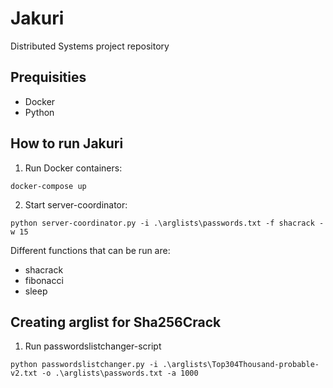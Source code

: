 # Jakuri
Distributed Systems project repository

## Prequisities

 * Docker
 * Python

## How to run Jakuri

1. Run Docker containers:
```
docker-compose up
```

2. Start server-coordinator:
```
python server-coordinator.py -i .\arglists\passwords.txt -f shacrack -w 15
```
Different functions that can be run are:
* shacrack
* fibonacci
* sleep

## Creating arglist for Sha256Crack

1. Run passwordslistchanger-script

```
python passwordslistchanger.py -i .\arglists\Top304Thousand-probable-v2.txt -o .\arglists\passwords.txt -a 1000
```
